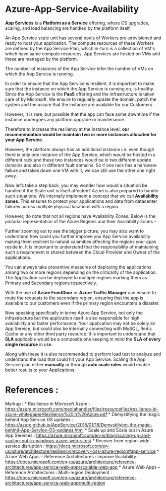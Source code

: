 # Azure-App-Service-Availability

**App Services** is a **Platform as a Service** offering, where OS upgrades, scaling, and load balancing are handled by the platform itself.
 
An App Service scale unit has several pools of Workers pre-provisioned and ready to host your application. The compute resources of these Workers are defined by the App Service Plan, which in-turn is a collection of VM's which have same compute resources. App Services are hosted on VMs and these are managed by the platform.


The number of instances of the App Service infer the number of VMs on which the App Service is running.
 
In order to ensure that the App Service is resilient, it is important to make sure that the instance on which the App Service is running on, is healthy. Since the App Service is the **PaaS** offering and the infrastructure is taken care of by Microsoft. We ensure to regularly update the domain, patch the system and the assure that the instance are available for our Customers.
 
However, it is rare; but possible that the app can face some downtime if the instance undergoes any platform upgrade or maintenance.


Therefore to increase the resiliency at the instance level; **our recommendation would be maintain two or more instances allocated for your App Service.** 
 
However, the platform always has an additional instance i.e. even though there is only one instance of the App Service, which would be hosted in a different rack and these two instances would be in two different update domains and also in different fault domains. So if one rack has a hardware failure and takes down one VM with it, we can still use the other one right away. 
  
Now let’s take a step back, you may wonder how would a situation be handled if the Scale unit is itself affected? Azure is also prepared to handle such situations. We internally implement a concept that we call **Availability zones**. This ensures to protect your applications and data from datacenter failures across multiple physical locations with a region.
 
However, do note that not all regions have Availability Zones. Below is the pictorial representation of the Azure Regions and their Availability Zones – 


Further zooming out to see the bigger picture, you may also want to understand how could you further improve you App Service availability making them resilient to natural calamities affecting the regions your apps reside in.
It is important to understand that the responsibility of maintaining such a requirement is shared between the Cloud Provider and Owner of the applications.
 
You can always take preventive measures of deploying the applications among two or more regions depending on the criticality of the application. The Application can be deployed to multiple regions marking them as Primary and Secondary regions respectively. 


With the use of **Azure FrontDoor** or **Azure Traffic Manager** can ensure to route the requests to the secondary region, ensuring that the app is available to our customers even if the primary region encounters a disaster.
  
Now speaking specifically in terms Azure App Service, not only the infrastructure but the application itself is also responsible for high availability and faster performance. Your application may not be solely an App Service, but could also be internally connecting with MySQL, Redis Cache or any other third party resource. It is important to understand that **SLA** applicable would be a composite one keeping in mind the **SLA of every single resource** in use.
 
Along with these it is also recommended to perform load test to analyze and understand the load that could hit your App Service. Scaling the App Service plan either **manually** or through **auto scale rules** would enable better results to your Applications.




# References :

 Markup : * Resilience in Microsoft Azure : https://azure.microsoft.com/mediahandler/files/resourcefiles/resilience-in-azure-whitepaper/Resilience%20in%20Azure.pdf
          * Demystifying the magic behind App Service OS updates : https://azure.github.io/AppService/2018/01/18/Demystifying-the-magic-behind-App-Service-OS-updates.html
          * Scale up and Scale out  in Azure App Services : https://azure.microsoft.com/en-in/blog/scaling-up-and-scaling-out-in-windows-azure-web-sites/
          * Recover from region-wide service disruption : https://docs.microsoft.com/en-us/azure/architecture/resiliency/recovery-loss-azure-region#app-service
          * Azure Web Apps – Reference Architectures : Improve Scalability : https://docs.microsoft.com/en-us/azure/architecture/reference-architectures/app-service-web-app/scalable-web-app
          * Azure Web Apps – Reference Architectures : Multi-region Deployment : https://docs.microsoft.com/en-us/azure/architecture/reference-architectures/app-service-web-app/multi-region

